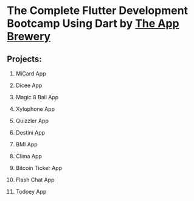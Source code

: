 # The Complete Flutter Development Bootcamp Using Dart by [The App Brewery](https://www.appbrewery.co/)

## Projects:

1. MiCard App

2. Dicee App

3. Magic 8 Ball App

4. Xylophone App

5. Quizzler App

6. Destini App

7. BMI App

8. Clima App

9. Bitcoin Ticker App

10. Flash Chat App

11. Todoey App


















